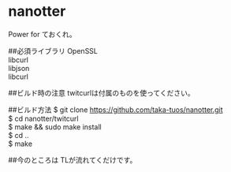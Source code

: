 # nanotter
Power for ておくれ。

##必須ライブラリ
OpenSSL  
libcurl  
libjson  
libcurl  

##ビルド時の注意
twitcurlは付属のものを使ってください。

##ビルド方法
$ git clone https://github.com/taka-tuos/nanotter.git  
$ cd nanotter/twitcurl  
$ make && sudo make install  
$ cd ..  
$ make  


##今のところは
TLが流れてくだけです。

